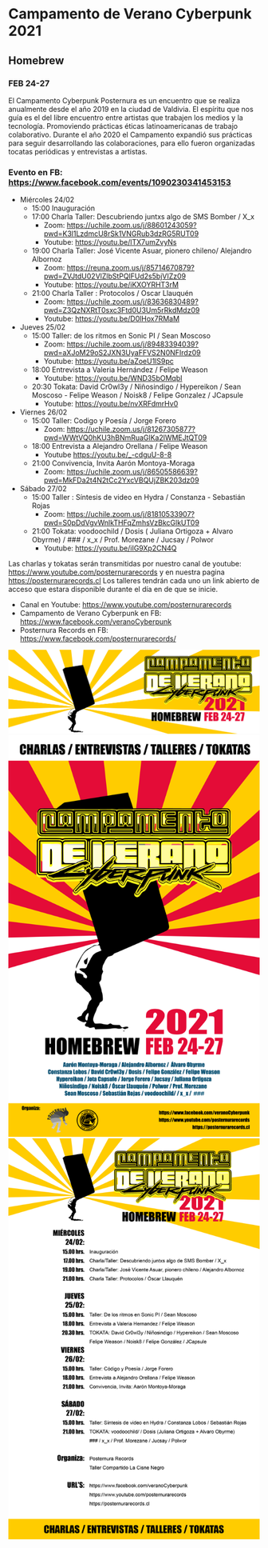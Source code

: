 # Campamento de Verano Cyberpunk 2021
## Homebrew
### FEB 24-27
El Campamento Cyberpunk Posternura es un encuentro que se realiza anualmente desde el año 2019 en la ciudad de Valdivia. El espíritu que nos guía es el del libre encuentro entre artistas que trabajen los medios y la tecnología. Promoviendo prácticas éticas latinoamericanas de trabajo colaborativo. Durante el año 2020 el Campamento expandió sus prácticas para seguir desarrollando las colaboraciones, para ello fueron organizadas tocatas periódicas y entrevistas a artistas.

### Evento en FB: https://www.facebook.com/events/1090230341453153

- Miércoles 24/02
  - 15:00 Inauguración
  - 17:00 Charla Taller: Descubriendo juntxs algo de SMS Bomber / X_x 
    - Zoom: https://uchile.zoom.us/j/88601243059?pwd=K3l1LzdmcU8rSk1VNGRub3dzRG5RUT09
    - Youtube: https://youtu.be/lTX7umZvyNs
  - 19:00 Charla Taller: José Vicente Asuar, pionero chileno/ Alejandro Albornoz
    - Zoom: https://reuna.zoom.us/j/85714670879?pwd=ZVJtdU02VlZlbStPQlFUd2s5bjVIZz09
    - Youtube: https://youtu.be/iKXOYRHT3rM
  - 21:00 Charla Taller : Protocolos / Oscar Llauquén
    - Zoom: https://uchile.zoom.us/j/83636830489?pwd=Z3QzNXRtT0sxc3Ftd0U3Um5rRkdMdz09
    - Youtube: https://youtu.be/D0lHox7RMaM
- Jueves 25/02 
  - 15:00 Taller: de los ritmos en Sonic PI / Sean Moscoso
    - Zoom: https://uchile.zoom.us/j/89483394039?pwd=aXJoM29oS2JXN3UyaFFVS2N0NFIrdz09
    - Youtube: https://youtu.be/aZoeU1lS9pc
  - 18:00 Entrevista a Valeria Hernández / Felipe Weason
    - Youtube: https://youtu.be/WND35bOMqbI
  - 20:30 Tokata: David Cr0wl3y / Niñosindigo / Hypereikon / Sean Moscoso - Felipe Weason / Noisk8 / Felipe Gonzalez / JCapsule
    - Youtube: https://youtu.be/nvXRFdmrHv0
- Viernes 26/02
  - 15:00 Taller: Codigo y Poesía / Jorge Forero
    - Zoom: https://uchile.zoom.us/j/81267305877?pwd=WWtVQ0hKU3hBNmRuaGlKa2lWMEJtQT09
  - 18:00 Entrevista a Alejandro Orellana / Felipe Weason
    - Youtube https://youtu.be/_-cdguU-8-8
  - 21:00 Convivencia, Invita Aarón Montoya-Moraga
    - Zoom: https://uchile.zoom.us/j/86505586639?pwd=MkFDa2t4N2tCc2YxcVBQUjZBK203dz09
- Sábado 27/02
  - 15:00 Taller : Síntesis de video en Hydra / Constanza - Sebastián Rojas
    - Zoom: https://uchile.zoom.us/j/81810533907?pwd=S0pDdVgvWnlkTHFqZmhsVzBkcGlkUT09
  - 21:00 Tokata: voodoochild / Dosis ( Juliana Ortigoza + Alvaro Obyrme) / ### / x_x / Prof. Morezane / Jucsay / Polwor
    - Youtube: https://youtu.be/iIG9Xp2CN4Q


Las charlas y tokatas serán transmitidas por nuestro canal de youtube:
https://www.youtube.com/posternurarecords y en nuestra pagina https://posternurarecords.cl
Los talleres tendrán cada uno un link abierto de acceso que estara disponible durante el día en de que se inicie.


- Canal en Youtube: https://www.youtube.com/posternurarecords
- Campamento de Verano Cyberpunk en FB: https://www.facebook.com/veranoCyberpunk
- Posternura Records en FB: https://www.facebook.com/posternurarecords/

![campamento banner](banner.png)
![campamento flayer](flayer.png)
![campamento programa](programa.png)

